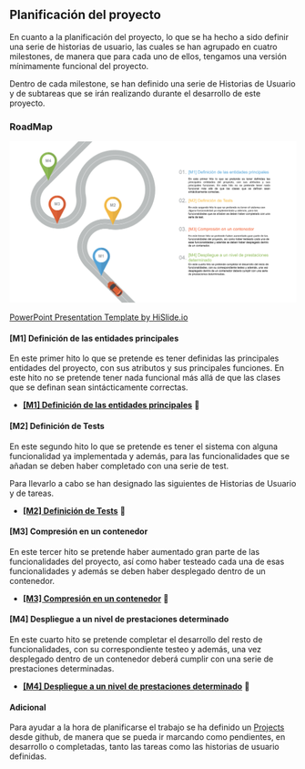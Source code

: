## Planificación del proyecto

En cuanto a la planificación del proyecto, lo que se ha hecho a sido definir una serie de historias de usuario, las cuales se han agrupado en cuatro milestones, de manera que para cada uno de ellos, tengamos una versión mínimamente funcional del proyecto. 

Dentro de cada milestone, se han definido una serie de Historias de Usuario y de subtareas que se irán realizando durante el desarrollo de este proyecto.

### RoadMap

![RoadMap](../Img/Img_Planificacion/RoadMap.png "RadMap")

[PowerPoint Presentation Template by HiSlide.io](https://www.hislide.io)

#### [M1] Definición de las entidades principales

En este primer hito lo que se pretende es tener definidas las principales entidades del proyecto, con sus atributos y sus principales funciones. En este hito no se pretende tener nada funcional más allá de que las clases que se definan sean sintácticamente correctas.


* **[[M1] Definición de las entidades principales](https://github.com/AngelValera/LyricsHunter/milestone/3)** 🏁
  

#### [M2] Definición de Tests

En este segundo hito lo que se pretende es tener el sistema con alguna funcionalidad ya implementada y además, para las funcionalidades que se añadan se deben haber completado con una serie de test.

Para llevarlo a cabo se han designado las siguientes de Historias de Usuario y de tareas.

* **[[M2] Definición de Tests](https://github.com/AngelValera/LyricsHunter/milestone/6)** 🏁
  
#### [M3] Compresión en un contenedor

En este tercer hito se pretende haber aumentado gran parte de las funcionalidades del proyecto, así como haber testeado cada una de esas funcionalidades y además se deben haber desplegado dentro de un contenedor.

* **[[M3] Compresión en un contenedor](https://github.com/AngelValera/LyricsHunter/milestone/7)** 🏁
  

#### [M4] Despliegue a un nivel de prestaciones determinado

En este cuarto hito se pretende completar el desarrollo del resto de funcionalidades, con su correspondiente testeo y además, una vez desplegado dentro de un contenedor deberá cumplir con una serie de prestaciones determinadas.

* **[[M4] Despliegue a un nivel de prestaciones determinado](https://github.com/AngelValera/LyricsHunter/milestone/8)** 🏁 
  

#### Adicional

Para ayudar a la hora de planificarse el trabajo se ha definido un [Projects](https://github.com/AngelValera/LyricsHunter/projects/1) desde github, de manera que se pueda ir marcando como pendientes, en desarrollo o completadas, tanto las tareas como las historias de usuario definidas.

